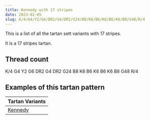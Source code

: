 ```yaml
---
title: Kennedy with 17 stripes
date: 2023-02-05
slug: K/4/G4/Y2/G6/DR2/G4/DR2/G24/B8/K6/B6/K6/B6/K6/B8/G48/R/4
---
```

This is a list of all the tartan sett variants with 17 stripes.

It is a 17 stripes tartan.


## Thread count
K/4 G4 Y2 G6 DR2 G4 DR2 G24 B8 K6 B6 K6 B6 K6 B8 G48 R/4

## Examples of this tartan pattern

| Tartan Variants |
|---------------|
| [Kennedy](/variants/k/4/g4/y2/g6/dr2/g4/dr2/g24/b8/k6/b6/k6/b6/k6/b8/g48/r/4-b304080-dr900030-g008000-k000000-rc00020-yf0c000)||
